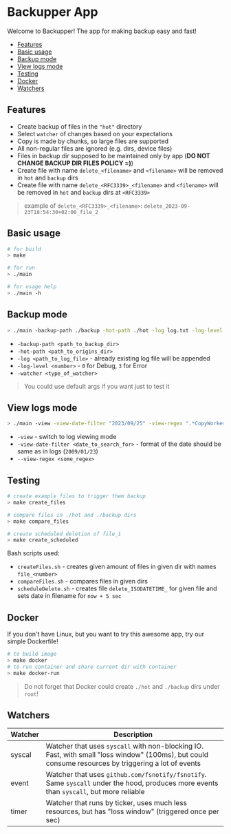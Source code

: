 # Backupper App <!-- omit from toc -->

Welcome to Backupper! The app for making backup easy and fast!

- [Features](#features)
- [Basic usage](#basic-usage)
- [Backup mode](#backup-mode)
- [View logs mode](#view-logs-mode)
- [Testing](#testing)
- [Docker](#docker)
- [Watchers](#watchers)

## Features

* Create backup of files in the `"hot"` directory
* Select `watcher` of changes based on your expectations
* Copy is made by chunks, so large files are supported
* All non-regular files are ignored (e.g. dirs, device files)
* Files in backup dir supposed to be maintained only by app (**DO NOT CHANGE BACKUP DIR FILES POLICY =)**)
* Create file with name `delete_<filename>` and `<filename>` will be removed in `hot` and `backup` dirs
* Create file with name `delete_<RFC3339>_<filename>` and `<filename>` will be removed in `hot` and `backup` dirs at `<RFC3339>`

> example of `delete_<RFC3339>_<filename>`: `delete_2023-09-23T18:54:30+02:00_file_2`

## Basic usage

```bash
# for build
> make

# for run
> ./main

# for usage help
> ./main -h
```

## Backup mode

```bash
> ./main -backup-path ./backup -hot-path ./hot -log log.txt -log-level 0 -watcher syscall
```

* `-backup-path <path_to_backup_dir>`
* `-hot-path <path_to_origins_dir>`
* `-log <path_to_log_file>` - already existing log file will be appended
* `-log-level <number>` - `0` for Debug, `3` for Error
* `-watcher <type_of_watcher>`

> You could use default args if you want just to test it

## View logs mode

```bash
> ./main -view -view-date-filter "2023/09/25" -view-regex ".*CopyWorker.*"
```

* `-view` - switch to log viewing mode
* `-view-date-filter <date_to_search_for>` - format of the date should be same as in logs (`2009/01/23`)
* `--view-regex <some_regex>`

## Testing

```bash
# create example files to trigger them backup
> make create_files

# compare files in ./hot and ./backup dirs
> make compare_files

# create scheduled deletion of file_1
> make create_scheduled
```

Bash scripts used:
* `createFiles.sh` - creates given amount of files in given dir with names `file_<number>`
* `compareFiles.sh` - compares files in given dirs
* `scheduleDelete.sh` - creates file `delete_ISODATETIME_` for given file and sets date in filename for `now + 5 sec`

## Docker

If you don't have Linux, but you want to try this awesome app, try our simple Dockerfile!

```bash
# to build image
> make docker
# to run container and share current dir with container
> make docker-run
```

> Do not forget that Docker could create `./hot` and `./backup` dirs under `root`!

## Watchers

| Watcher | Description |
|-|-|
| syscal | Watcher that uses `syscall` with non-blocking IO. Fast, with small "loss window" (100ms), but could consume resources by triggering a lot of events |
| event | Watcher that uses `github.com/fsnotify/fsnotify`. Same `syscall` under the hood, produces more events than `syscall`, but more reliable |
| timer | Watcher that runs by ticker, uses much less resources, but has "loss window" (triggered once per sec) |
